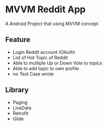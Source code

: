 # MVVM Reddit App

A Android Project that using MVVM concept

## Feature

* Login Reddit account (OAuth)
* List of Hot Topic of Reddit
* Able to multiple Up or Down Vote to topics
* Able to add topic to own profile
* no Test Case wrote


## Library

* Paging
* LiveData
* Retrofit
* Glide
